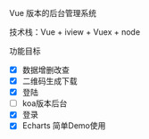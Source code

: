 Vue 版本的后台管理系统

技术栈：Vue + iview + Vuex + node

功能目标
- [x] 数据增删改查
- [x] 二维码生成下载
- [x] 登陆
- [ ] koa版本后台
- [x] 登录
- [x] Echarts 简单Demo使用
